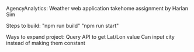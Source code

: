 AgencyAnalytics: Weather web application takehome assignment by Harlan Sim

Steps to build:
"npm run build"
"npm run start"

Ways to expand project:
Query API to get Lat/Lon value
Can input city instead of making them constant
